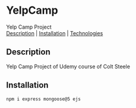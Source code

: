 # YelpCamp
Yelp Camp Project  
[Description](#description) | [Installation](#installation) | [Technologies](#technologies)  

## Description
Yelp Camp Project of Udemy course of Colt Steele

## Installation
```
npm i express mongoose@5 ejs
```
